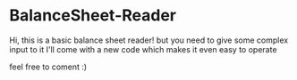 # BalanceSheet-Reader

Hi, this is a basic balance sheet reader!
but you need to give some complex input to it
I'll come with a new code which makes it even easy to operate

feel free to coment :)
